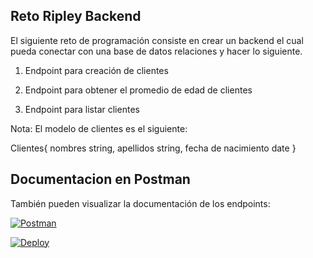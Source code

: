 ## Reto Ripley Backend

El siguiente reto de programación consiste en crear un backend el cual pueda conectar con una base de datos relaciones y hacer lo siguiente.

1. Endpoint para creación de clientes

2. Endpoint para obtener el promedio de edad de clientes

3. Endpoint para listar clientes

Nota: El modelo de clientes es el siguiente:

Clientes{
    nombres string,
    apellidos string,
    fecha de nacimiento date
}

## Documentacion en Postman
También pueden visualizar la documentación de los endpoints:

[![Postman](https://run.pstmn.io/button.svg)](https://documenter.getpostman.com/view/11973590/UUxxh8XY)

[![Deploy](https://www.herokucdn.com/deploy/button.svg)](https://heroku.com/deploy)

